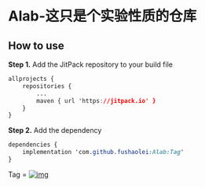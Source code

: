 # Alab-这只是个实验性质的仓库

## How to use

**Step 1.** Add the JitPack repository to your build file

```css
allprojects {
    repositories {
        ...
        maven { url 'https://jitpack.io' }
    }
}
```

**Step 2.** Add the dependency

```css
dependencies {
    implementation 'com.github.fushaolei:Alab:Tag'
}
```

Tag = [![img](https://jitpack.io/v/fushaolei/Alab.svg)](https://jitpack.io/#)

